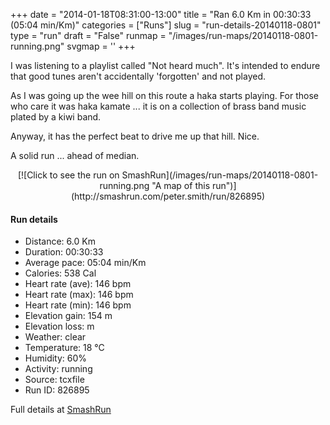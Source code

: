 +++
date = "2014-01-18T08:31:00-13:00"
title = "Ran 6.0 Km in 00:30:33 (05:04 min/Km)"
categories = ["Runs"]
slug = "run-details-20140118-0801"
type = "run"
draft = "False"
runmap = "/images/run-maps/20140118-0801-running.png"
svgmap = '<polyline points="94 48, 96 47, 100 33, 88 30, 67 36, 39 59, 38 59, 30 63, 10 69, 8 70, 1 66, 0 63, 23 48, 26 47, 50 32, 64 38, 88 30, 100 32, 95 46">'
+++

I was listening to a playlist called "Not heard much". It's intended to endure that good tunes aren't accidentally 'forgotten' and not played. 

As I was going up the wee hill on this route a haka starts playing. For those who care it was haka kamate ... it is on a collection of brass band music plated by a kiwi band. 

Anyway, it has the perfect beat to drive me up that hill. Nice. 

A solid run ... ahead of median. 



<!--more-->

<center>
[![Click to see the run on SmashRun](/images/run-maps/20140118-0801-running.png "A map of this run")](http://smashrun.com/peter.smith/run/826895)
</center>

#### Run details

* Distance: 6.0 Km
* Duration: 00:30:33
* Average pace: 05:04 min/Km
* Calories: 538 Cal
* Heart rate (ave): 146 bpm
* Heart rate (max): 146 bpm
* Heart rate (min): 146 bpm
* Elevation gain: 154 m
* Elevation loss:  m
* Weather: clear
* Temperature: 18 &deg;C
* Humidity: 60%
* Activity: running
* Source: tcxfile
* Run ID: 826895

Full details at [SmashRun](http://smashrun.com/peter.smith/run/826895)